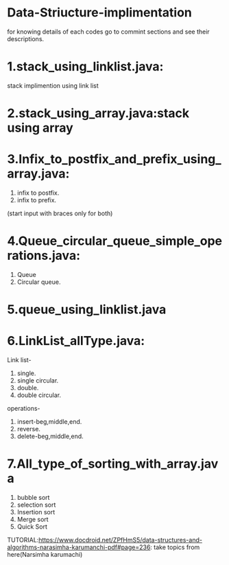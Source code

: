 # Data-Striucture-implimentation
for knowing details of each codes go to commint sections and see their descriptions.


# 1.stack_using_linklist.java:
stack implimention using link list

# 2.stack_using_array.java:stack using array

# 3.Infix_to_postfix_and_prefix_using_array.java:

1. infix to postfix.
2. infix to prefix.

(start input with braces only for both)

# 4.Queue_circular_queue_simple_operations.java:

1. Queue
2. Circular queue.

# 5.queue_using_linklist.java

# 6.LinkList_allType.java:

  Link list-
  
  1. single.
  2. single circular.
  3. double.
  4. double circular.
  
  operations-
  
  1. insert-beg,middle,end.
  2. reverse.
  3. delete-beg,middle,end.
  
# 7.All_type_of_sorting_with_array.java

  1. bubble sort
  2. selection sort
  3. Insertion sort
  4. Merge sort
  5. Quick Sort
  
  
  
  
  
TUTORIAL:https://www.docdroid.net/ZPfHmS5/data-structures-and-algorithms-narasimha-karumanchi-pdf#page=236: take topics from here(Narsimha karumachi)
